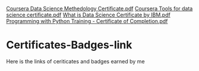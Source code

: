 [Coursera Data Science Methedology Certificate.pdf](https://github.com/Raj71119/Certificates-Badges-link/files/7143008/Coursera.Data.Science.Methedology.Certificate.pdf)
[Coursera Tools for data science certificate.pdf](https://github.com/Raj71119/Certificates-Badges-link/files/7143011/Coursera.Tools.for.data.science.certificate.pdf)
[What is Data Science Certificate by IBM.pdf](https://github.com/Raj71119/Certificates-Badges-link/files/7143012/What.is.Data.Science.Certificate.by.IBM.pdf)
[Programming with Python Training - Certificate of Completion.pdf](https://github.com/Raj71119/Certificates-Badges-link/files/7143017/Programming.with.Python.Training.-.Certificate.of.Completion.pdf)
# Certificates-Badges-link
Here is the links of ceriticates and badges earned by me
